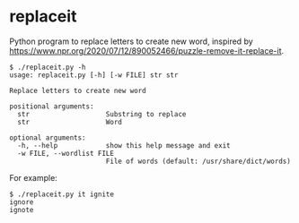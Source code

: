 # replaceit

Python program to replace letters to create new word, inspired by https://www.npr.org/2020/07/12/890052466/puzzle-remove-it-replace-it.

```
$ ./replaceit.py -h
usage: replaceit.py [-h] [-w FILE] str str

Replace letters to create new word

positional arguments:
  str                   Substring to replace
  str                   Word

optional arguments:
  -h, --help            show this help message and exit
  -w FILE, --wordlist FILE
                        File of words (default: /usr/share/dict/words)
```

For example:

```
$ ./replaceit.py it ignite
ignore
ignote
```
